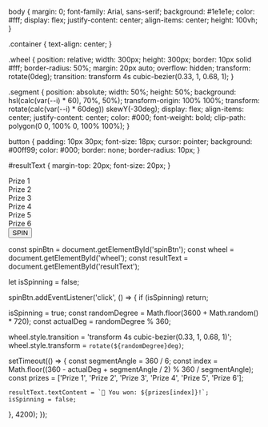 body {
  margin: 0;
  font-family: Arial, sans-serif;
  background: #1e1e1e;
  color: #fff;
  display: flex;
  justify-content: center;
  align-items: center;
  height: 100vh;
}

.container {
  text-align: center;
}

.wheel {
  position: relative;
  width: 300px;
  height: 300px;
  border: 10px solid #fff;
  border-radius: 50%;
  margin: 20px auto;
  overflow: hidden;
  transform: rotate(0deg);
  transition: transform 4s cubic-bezier(0.33, 1, 0.68, 1);
}

.segment {
  position: absolute;
  width: 50%;
  height: 50%;
  background: hsl(calc(var(--i) * 60), 70%, 50%);
  transform-origin: 100% 100%;
  transform: rotate(calc(var(--i) * 60deg)) skewY(-30deg);
  display: flex;
  align-items: center;
  justify-content: center;
  color: #000;
  font-weight: bold;
  clip-path: polygon(0 0, 100% 0, 100% 100%);
}

button {
  padding: 10px 30px;
  font-size: 18px;
  cursor: pointer;
  background: #00ff99;
  color: #000;
  border: none;
  border-radius: 10px;
}

#resultText {
  margin-top: 20px;
  font-size: 20px;
}
<!DOCTYPE html>
<html lang="en">
<head>
  <meta charset="UTF-8" />
  <meta name="viewport" content="width=device-width, initial-scale=1.0"/>
  <title>Spin to Win</title>
  <link rel="stylesheet" href="style.css" />
</head>
<body>
  <div class="container">
    <div class="wheel" id="wheel">
      <div class="segment" style="--i:0;">Prize 1</div>
      <div class="segment" style="--i:1;">Prize 2</div>
      <div class="segment" style="--i:2;">Prize 3</div>
      <div class="segment" style="--i:3;">Prize 4</div>
      <div class="segment" style="--i:4;">Prize 5</div>
      <div class="segment" style="--i:5;">Prize 6</div>
    </div>
    <button id="spinBtn">SPIN</button>
    <p id="resultText"></p>
  </div>
  <script src="script.js"></script>
</body>
</html>
const spinBtn = document.getElementById('spinBtn');
const wheel = document.getElementById('wheel');
const resultText = document.getElementById('resultText');

let isSpinning = false;

spinBtn.addEventListener('click', () => {
  if (isSpinning) return;

  isSpinning = true;
  const randomDegree = Math.floor(3600 + Math.random() * 720);
  const actualDeg = randomDegree % 360;

  wheel.style.transition = 'transform 4s cubic-bezier(0.33, 1, 0.68, 1)';
  wheel.style.transform = `rotate(${randomDegree}deg)`;

  setTimeout(() => {
    const segmentAngle = 360 / 6;
    const index = Math.floor((360 - actualDeg + segmentAngle / 2) % 360 / segmentAngle);
    const prizes = ['Prize 1', 'Prize 2', 'Prize 3', 'Prize 4', 'Prize 5', 'Prize 6'];

    resultText.textContent = `🎉 You won: ${prizes[index]}!`;
    isSpinning = false;
  }, 4200);
});

